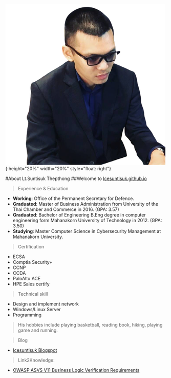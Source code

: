 ![](/img/ice.png){:height="20%" width="20%" style="float: right"}

#About Lt.Suntisuk Thepthong
##Welcome to [Icesuntisuk.github.io](https://icesuntisuk.github.io)

>Experience & Education

* **Working**: Office of the Permanent Secretary for Defence.
* **Graduated**: Master of Business Administration from University of the Thai Chamber and Commerce in 2016. (GPA: 3.57)
* **Graduated**: Bachelor of Engineering  B.Eng degree in computer engineering form Mahanakorn University of Technology in 2012. (GPA: 3.50)
* **Studying**: Master Computer Science in Cybersecurity Management at Mahanakorn University. 

>Certification

* ECSA
* Comptia Security+
* CCNP
* CCDA
* PaloAlto ACE
* HPE Sales certify

>Technical skill

* Design and implement network
* Windows/Linux Server
* Programming

>His hobbies include playing basketball, reading book, hiking, playing game and running.

>Blog

* [Icesuntisuk Blogspot](https://icesuntisuk.blogspot.com)

>Link2Knowledge:

* [OWASP ASVS V11 Business Logic Verification Requirements](https://gitlab.com/icesuntisuk/2020.wiki/-/blob/master/requirement/V11%20Business%20Logic%20Verification%20Requirements.md)